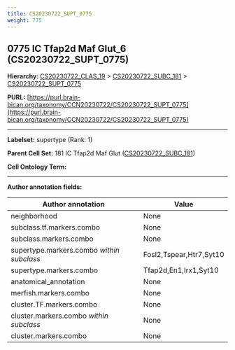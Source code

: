 ```yaml
---
title: CS20230722_SUPT_0775
weight: 775
---
```

## 0775 IC Tfap2d Maf Glut_6 (CS20230722_SUPT_0775)
<b>Hierarchy: </b>
[CS20230722_CLAS_19](../CS20230722_CLAS_19) >
[CS20230722_SUBC_181](../CS20230722_SUBC_181) >
[CS20230722_SUPT_0775](../CS20230722_SUPT_0775)

**PURL:** [https://purl.brain-bican.org/taxonomy/CCN20230722/CS20230722_SUPT_0775](https://purl.brain-bican.org/taxonomy/CCN20230722/CS20230722_SUPT_0775)

---


**Labelset:** supertype (Rank: 1)

**Parent Cell Set:** 181 IC Tfap2d Maf Glut ([CS20230722_SUBC_181](../CS20230722_SUBC_181))



**Cell Ontology Term:** 

[MARKER GENES.]: #


---

[TRANSFERRED ANNOTATIONS.]: #


[AUTHOR ANNOTATION FIELDS.]: #


**Author annotation fields:**

| Author annotation | Value |
|-------------------|-------|
|neighborhood|None|
|subclass.tf.markers.combo|None|
|subclass.markers.combo|None|
|supertype.markers.combo _within subclass_|Fosl2,Tspear,Htr7,Syt10|
|supertype.markers.combo|Tfap2d,En1,Irx1,Syt10|
|anatomical_annotation|None|
|merfish.markers.combo|None|
|cluster.TF.markers.combo|None|
|cluster.markers.combo _within subclass_|None|
|cluster.markers.combo|None|
